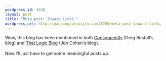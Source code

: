 ```yaml
--- 
wordpress_id: 1428
layout: post
title: "Meta-post: Inward Links."
wordpress_url: http://passingcuriosity.com/2005/meta-post-inward-links/
---
```

Wow, this blog has been mentioned in both <a href="http://consequently.org/edit/page/weblogs">Consequently</a> (Greg Restall's blog) and <a href="http://thatlogicblog.blogspot.com/2005/06/labelled-tableux.html">That Logic Blog</a> (Jon Cohen's blog).<br /><br />Now I'll just have to get some meaningful posts up.
